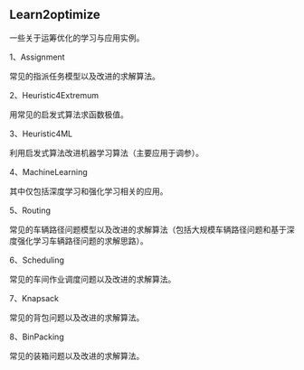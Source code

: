 ## Learn2optimize

一些关于运筹优化的学习与应用实例。

1、Assignment

  常见的指派任务模型以及改进的求解算法。

2、Heuristic4Extremum

  用常见的启发式算法求函数极值。

3、Heuristic4ML

  利用启发式算法改进机器学习算法（主要应用于调参）。

4、MachineLearning

  其中仅包括深度学习和强化学习相关的应用。

5、Routing

  常见的车辆路径问题模型以及改进的求解算法（包括大规模车辆路径问题和基于深度强化学习车辆路径问题的求解思路）。

6、Scheduling

  常见的车间作业调度问题以及改进的求解算法。

7、Knapsack

  常见的背包问题以及改进的求解算法。
  
8、BinPacking

  常见的装箱问题以及改进的求解算法。
